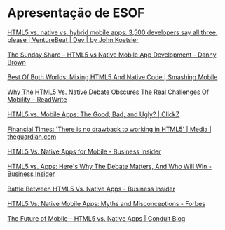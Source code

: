 # Apresentação de ESOF



<div class="rcmBody"><div dir="ltr"><div><a href="http://venturebeat.com/2013/11/20/html5-vs-native-vs-hybrid-mobile-apps-3500-developers-say-all-three-please/#vb-gallery:1:862913" target="_blank">HTML5 vs. native vs. hybrid mobile apps: 3,500 developers say all three, please | VentureBeat | Dev | by John Koetsier</a><br /></div><div><br /></div><div><a href="http://dannybrown.me/2013/07/07/the-sunday-share-html5-vs-native-mobile-app-development/" target="_blank">The Sunday Share – HTML5 vs Native Mobile App Development - Danny Brown</a><br /></div><div><br /></div>

<div><a href="http://mobile.smashingmagazine.com/2013/10/17/best-of-both-worlds-mixing-html5-native-code/" target="_blank">Best Of Both Worlds: Mixing HTML5 And Native Code | Smashing Mobile</a><br /></div><div><br /></div><a href="http://readwrite.com/2013/12/02/html5-mobile-native-apps-business-analytics-backend-services#awesm=~op8AKLKDHtIE2f" target="_blank">Why The HTML5 Vs. Native Debate Obscures The Real Challenges Of Mobility – ReadWrite</a><br /><div><br /></div><div><a href="http://www.clickz.com/clickz/column/2291711/html5-vs-mobile-apps-the-good-bad-and-ugly" target="_blank">HTML5 vs. Mobile Apps: The Good, Bad, and Ugly? | ClickZ</a><br /></div><div><br /></div><div><a href="http://www.theguardian.com/media/appsblog/2013/apr/29/financial-times-html5-no-drawbacks" target="_blank">Financial Times: 'There is no drawback to working in HTML5' | Media | theguardian.com</a><br /></div><div><br /></div><div><a href="http://www.businessinsider.com/html5-vs-native-apps-for-mobile-2013-6" target="_blank">HTML5 Vs. Native Apps for Mobile - Business Insider</a><br /></div><div><br /></div><div><a href="http://www.businessinsider.com/html5-vs-apps-heres-why-the-debate-matters-and-who-will-win-2012-12" target="_blank">HTML5 vs. Apps: Here's Why The Debate Matters, And Who Will Win - Business Insider</a><br /></div><div><br /></div><div><a href="http://www.businessinsider.com/battle-between-html5-vs-native-apps-2013-7" target="_blank">Battle Between HTML5 Vs. Native Apps - Business Insider</a><br /></div><div><br /></div><div><a href="http://www.forbes.com/sites/ciocentral/2013/01/23/html5-vs-native-mobile-apps-myths-and-misconceptions/" target="_blank">HTML5 Vs. Native Mobile Apps: Myths and Misconceptions - Forbes</a><br /></div><div><br /></div><div><a href="http://blog.conduit.com/mobile/2013/07/31/the-future-of-mobile-html5-vs-native-apps/" target="_blank">The Future of Mobile – HTML5 vs. Native Apps | Conduit Blog</a><br /></div><div><br /></div></div></div></div>
</div>
